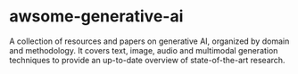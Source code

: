 # awsome-generative-ai
A collection of resources and papers on generative AI, organized by domain and methodology. It covers text, image, audio and multimodal generation techniques to provide an up-to-date overview of state-of-the-art research.
